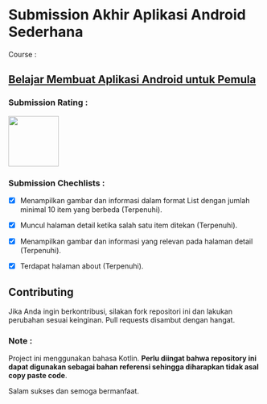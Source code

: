 # Submission Akhir Aplikasi Android Sederhana

Course : 
## [Belajar Membuat Aplikasi Android untuk Pemula](https://www.dicoding.com/academies/51)

### Submission Rating : 
<img width="100" src="https://dicoding-web-img.sgp1.cdn.digitaloceanspaces.com/original/submission-rating-badge/rating-default-4.png">

### Submission Chechlists : 

  - [x]  Menampilkan gambar dan informasi dalam format List dengan jumlah minimal 10 item yang berbeda (Terpenuhi).
  
  - [x]  Muncul halaman detail ketika salah satu item ditekan (Terpenuhi).
  
  - [x]  Menampilkan gambar dan informasi yang relevan pada halaman detail (Terpenuhi).
  
  - [x]  Terdapat halaman about (Terpenuhi).

## Contributing

Jika Anda ingin berkontribusi, silakan fork repositori ini dan lakukan perubahan sesuai keinginan. 
Pull requests disambut dengan hangat.

### Note :

Project ini menggunakan bahasa Kotlin. 
**Perlu diingat bahwa repository ini dapat digunakan sebagai bahan referensi sehingga diharapkan tidak asal copy paste code**.

Salam sukses dan semoga bermanfaat.
